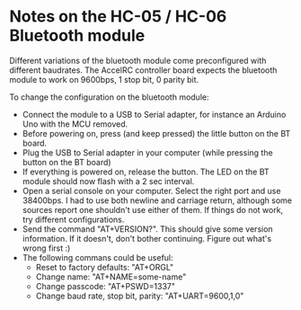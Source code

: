 # Notes on the HC-05 / HC-06 Bluetooth module

Different variations of the bluetooth module come preconfigured with different baudrates. The AccelRC controller board expects the bluetooth module to work on 9600bps, 1 stop bit, 0 parity bit. 

To change the configuration on the bluetooth module:
* Connect the module to a USB to Serial adapter, for instance an Arduino Uno with the MCU removed.
* Before powering on, press (and keep pressed) the little button on the BT board.
* Plug the USB to Serial adapter in your computer (while pressing the button on the BT board)
* If everything is powered on, release the button. The LED on the BT module should now flash with a 2 sec interval.
* Open a serial console on your computer. Select the right port and use 38400bps. I had to use both newline and carriage return, although some sources report one shouldn't use either of them. If things do not work, try different configurations.
* Send the command "AT+VERSION?". This should give some version information. If it doesn't, don't bother continuing. Figure out what's wrong first :)
* The following commans could be useful:
	- Reset to factory defaults: "AT+ORGL"
	- Change name: "AT+NAME=some-name"
	- Change passcode: "AT+PSWD=1337"
	- Change baud rate, stop bit, parity: "AT+UART=9600,1,0"